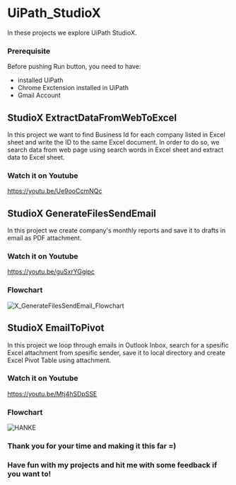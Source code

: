 # UiPath_StudioX
In these projects we explore UiPath StudioX.

### Prerequisite
Before pushing Run button, you need to have:
- installed UiPath
- Chrome Exctension installed in UiPath
- Gmail Account

## StudioX ExtractDataFromWebToExcel
In this project we want to find Business Id for each company listed in Excel sheet and write the ID to the same Excel document. 
In order to do so, we search data from web page using search words in Excel sheet and extract data to Excel sheet. 

### Watch it on Youtube
https://youtu.be/Ue9ooCcmNQc


## StudioX GenerateFilesSendEmail
In this project we create company's monthly reports and save it to drafts in email as PDF attachment. 

### Watch it on Youtube
https://youtu.be/guSxrYGgipc

### Flowchart
![X_GenerateFilesSendEmail_Flowchart](https://user-images.githubusercontent.com/80334153/165253901-ca2d2002-d0f7-4149-b83d-108ca5fe9968.jpg)

## StudioX EmailToPivot
In this project we loop through emails in Outlook Inbox, search for a spesific Excel attachment from spesific sender, save it to local directory
and create Excel Pivot Table using attachment. 

### Watch it on Youtube
https://youtu.be/Mtj4hSDpSSE

### Flowchart
![HANKE](https://user-images.githubusercontent.com/80334153/165723461-a10e83b6-7376-4c41-bd27-e67bd76252ef.jpg)

### Thank you for your time and making it this far =) 
### Have fun with my projects and hit me with some feedback if you want to!
